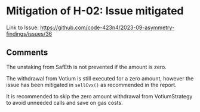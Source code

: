 # Mitigation of H-02: Issue mitigated

Link to Issue: https://github.com/code-423n4/2023-09-asymmetry-findings/issues/36

## Comments

The unstaking from SafEth is not prevented if the amount is zero.

The withdrawal from Votium is still executed for a zero amount, however the issue has been mitigated in `sellCvx()` as recommended in the report.

It is recommended to skip the zero amount withdrawal from VotiumStrategy to avoid unneeded calls and save on gas costs.
